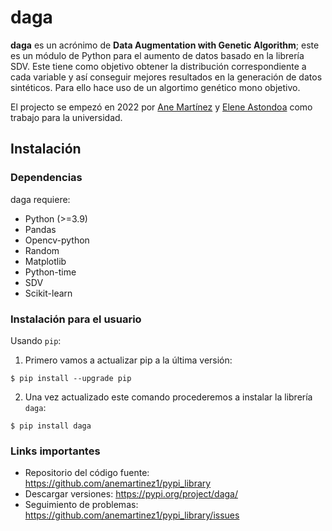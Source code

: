 # daga

**daga** es un acrónimo de **Data Augmentation with Genetic Algorithm**; este es un módulo de Python para el aumento de datos basado en la librería SDV. Este tiene como objetivo obtener la distribución correspondiente a cada variable y así conseguir mejores resultados en la generación de datos sintéticos. Para ello hace uso de un algortimo genético mono objetivo.

El projecto se empezó en 2022 por [Ane Martínez](https://github.com/anemartinez1, "Ane Martínez") y [Elene Astondoa](https://github.com/eleneastondoa, "Elene Astondoa") como trabajo para la universidad.

## Instalación

### Dependencias

daga requiere:

- Python (>=3.9)
- Pandas
- Opencv-python
- Random
- Matplotlib
- Python-time
- SDV
- Scikit-learn

### Instalación para el usuario
Usando ``pip``:

1. Primero vamos a actualizar pip a la última versión:

  `$ pip install --upgrade pip`
  
2. Una vez actualizado este comando procederemos a instalar la librería ``daga``:

  `$ pip install daga`
  
### Links importantes

- Repositorio del código fuente: <https://github.com/anemartinez1/pypi_library>
- Descargar versiones: <https://pypi.org/project/daga/>
- Seguimiento de problemas: <https://github.com/anemartinez1/pypi_library/issues>

